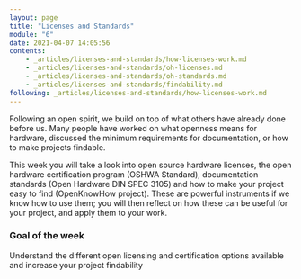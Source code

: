 ```yaml
---
layout: page
title: "Licenses and Standards"
module: "6"
date: 2021-04-07 14:05:56
contents:
    - _articles/licenses-and-standards/how-licenses-work.md
    - _articles/licenses-and-standards/oh-licenses.md
    - _articles/licenses-and-standards/oh-standards.md
    - _articles/licenses-and-standards/findability.md
following: _articles/licenses-and-standards/how-licenses-work.md
---
```

Following an open spirit, we build on top of what others have already done before us. Many people have worked on what openness means for hardware, discussed the minimum requirements for documentation, or how to make projects findable. 

This week you will take a look into open source hardware licenses, the open hardware certification program (OSHWA Standard), documentation standards (Open Hardware DIN SPEC 3105) and how to make your project easy to find (OpenKnowHow project). These are powerful instruments if we know how to use them; you will then reflect on how these can be useful for your project, and apply them to your work.

### Goal of the week
Understand the different open licensing and certification options available and increase your project findability

<!--### Assignments (to be distributed among submodules)
**Licensing**
- Choose a license or several licenses depending on the types of content you are providing.
- If you are using parts of other projects with licenses check if you attribute them correctl
**Findability**
- Follow these instructions to create a .yml file to include your project in openknowhow.org (You can use this online form to create the .yml file)
**Documentation**
- Go through the standards and see which applies for your project
- Revisit your documentation and adjust it.
- Follow our checklist to update your documentation so it is one step closer to fulfill DIN SPEC 3105
-->

